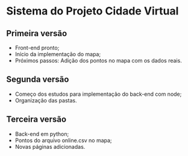# Sistema do Projeto Cidade Virtual

## Primeira versão
* Front-end pronto;
* Início da implementação do mapa;
* Próximos passos: Adição dos pontos no mapa com os dados reais.

## Segunda versão
* Começo dos estudos para implementação do back-end com node;
* Organização das pastas.

## Terceira versão
* Back-end em python;
* Pontos do arquivo online.csv no mapa;
* Novas páginas adicionadas.
